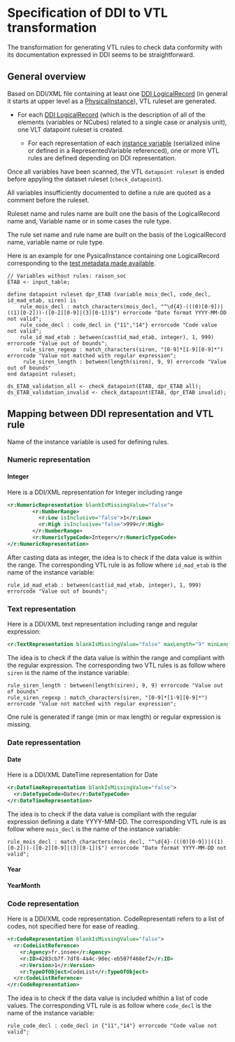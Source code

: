 # Specification of DDI to VTL transformation

The transformation for generating VTL rules to check data conformity with its documentation expressed in DDI seems to be straightforward.

## General overview

Based on DDI/XML file containing at least one [DDI LogicalRecord](https://ddialliance.github.io/ddimodel-web/DDI-L-3.3/composite-types/LogicalRecordType/) (in general it starts at upper level as a [PhysicalInstance](https://ddialliance.github.io/ddimodel-web/DDI-L-3.3/item-types/PhysicalInstance/)), VTL ruleset are generated.

- For each [DDI LogicalRecord](https://ddialliance.github.io/ddimodel-web/DDI-L-3.3/composite-types/LogicalRecordType/) (which is the description of all of the elements (variables or NCubes) related to a single case or analysis unit), one VLT datapoint ruleset is created.

  - For each representation of each [instance variable](https://ddialliance.github.io/ddimodel-web/DDI-L-3.3/item-types/Variable/) (serialized inline or defined in a RepresentedVariable referenced), one or more VTL rules are defined depending on DDI representation.

Once all variables have been scanned, the VTL `datapoint ruleset` is ended before appyling the dataset ruleset (`check_datapoint`).

All variables insufficiently documented to define a rule are quoted as a comment before the ruleset.

Ruleset name and rules name are built one the basis of the LogicalRecord name and, Variable name or in some cases the rule type.

The rule set name and rule name are built on the basis of the LogicalRecord name, variable name or rule type.

Here is an example for one PysicalInstance containing one LogicalRecord corresponding to the [test metadata made available](./src/test/ddi/physicalInstance-test.xml).
```
// Variables without rules: raison_soc
ETAB <- input_table;

define datapoint ruleset dpr_ETAB (variable mois_decl, code_decl, id_mad_etab, siren) is
    rule_mois_decl : match_characters(mois_decl, "^\d{4}-(((0)[0-9])|((1)[0-2]))-([0-2][0-9]|(3)[0-1])$") errorcode "Date format YYYY-MM-DD not valid";
    rule_code_decl : code_decl in {"11","14"} errorcode "Code value not valid";
    rule_id_mad_etab : between(cast(id_mad_etab, integer), 1, 999) errorcode "Value out of bounds";
     rule_siren_regexp : match_characters(siren, "[0-9]*[1-9][0-9]*") errorcode "Value not matched with regular expression";
     rule_siren_length : between(length(siren), 9, 9) errorcode "Value out of bounds"
end datapoint ruleset;

ds_ETAB_validation_all <- check_datapoint(ETAB, dpr_ETAB all);
ds_ETAB_validation_invalid <- check_datapoint(ETAB, dpr_ETAB invalid);
```

## Mapping between DDI representation and VTL rule
Name of the instance variable is used for defining rules. 

### Numeric representation

#### Integer
Here is a DDI/XML representation for Integer including range 
```xml
<r:NumericRepresentation blankIsMissingValue="false">
        <r:NumberRange>
          <r:Low isInclusive="false">1</r:Low>
          <r:High isInclusive="false">999</r:High>
        </r:NumberRange>
        <r:NumericTypeCode>Integer</r:NumericTypeCode>
</r:NumericRepresentation>
```

After casting data as integer, the idea is to check if the data value is within the range. The corresponding VTL rule is as follow where `id_mad_etab` is the name of the instance variable:

```
rule_id_mad_etab : between(cast(id_mad_etab, integer), 1, 999) errorcode "Value out of bounds";
```

### Text representation
Here is a DDI/XML text representation including range and regular expression: 
```xml
<r:TextRepresentation blankIsMissingValue="false" maxLength="9" minLength="9" regExp="[0-9]*[1-9][0-9]*"/>
```

The idea is to check if the data value is within the range and compliant with the regular expression. The corresponding two VTL rules is as follow where `siren` is the name of the instance variable:

```
rule_siren_length : between(length(siren), 9, 9) errorcode "Value out of bounds"
rule_siren_regexp : match_characters(siren, "[0-9]*[1-9][0-9]*") errorcode "Value not matched with regular expression";
```


One rule is generated if range (min or max length) or regular expression is missing.

### Date repressentation

#### Date
Here is a DDI/XML DateTime representation for Date 
```xml
<r:DateTimeRepresentation blankIsMissingValue="false">
  <r:DateTypeCode>Date</r:DateTypeCode>
</r:DateTimeRepresentation>
```

The idea is to check if the data value is compliant with the regular expression defining a date YYYY-MM-DD. The corresponding VTL rule is as follow where `mois_decl` is the name of the instance variable:

```
rule_mois_decl : match_characters(mois_decl, "^\d{4}-(((0)[0-9])|((1)[0-2]))-([0-2][0-9]|(3)[0-1])$") errorcode "Date format YYYY-MM-DD not valid";
```

#### Year

#### YearMonth

### Code representation

Here is a DDI/XML code representation. CodeRepresentati refers to a list of codes, not specified here for ease of reading.

```xml
<r:CodeRepresentation blankIsMissingValue="false">
  <r:CodeListReference>
    <r:Agency>fr.insee</r:Agency>
    <r:ID>4283cb7f-7df8-4a4c-90ec-eb507f468ef2</r:ID>
    <r:Version>1</r:Version>
    <r:TypeOfObject>CodeList</r:TypeOfObject>
  </r:CodeListReference>
</r:CodeRepresentation>
```

The idea is to check if the data value is included whithin a list of code values. The corresponding VTL rule is as follow where `code_decl` is the name of the instance variable:
```
rule_code_decl : code_decl in {"11","14"} errorcode "Code value not valid";
```


